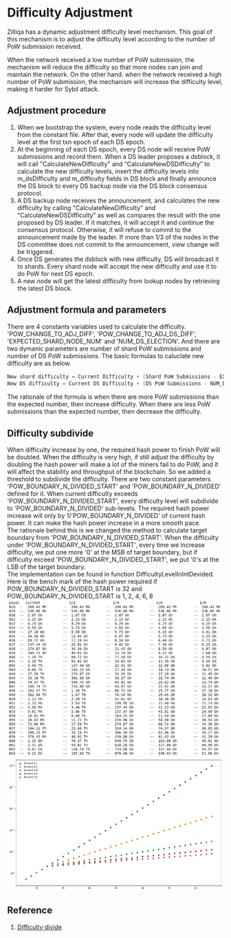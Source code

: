 # Difficulty Adjustment

Zilliqa has a dynamic adjustment difficulty level mechanism. This goal of this mechanism is to adjust the difficulty level according to the number of PoW submission received.

When the network received a low number of PoW submission, the mechanism will reduce the difficulty so that more nodes can join and maintain the network. On the other hand. when the network received a high number of PoW submission, the mechanism will increase the difficulty level, making it harder for Sybil attack.

## Adjustment procedure

1. When we bootstrap the system, every node reads the difficulty level from the constant file. After that, every node will update the difficulty level at the first txn epoch of each DS epoch.
1. At the beginning of each DS epoch, every DS node will receive PoW submissions and record them. When a DS leader proposes a dsblock, it will call "CalculateNewDifficulty" and “CalculateNewDSDifficulty” to calculate the new difficulty levels, insert the difficulty levels into m_dsDifficulty and m_difficulty fields in DS block and finally announce the DS block to every DS backup node via the DS block consensus protocol.
1. A DS backup node receives the announcement, and calculates the new difficulty by calling "CalculateNewDifficulty" and “CalculateNewDSDifficulty” as well as compares the result with the one proposed by DS leader. If it matches, it will accept it and continue the consensus protocol. Otherwise, it will refuse to commit to the announcement made by the leader. If more than 1/3 of the nodes in the DS committee does not commit to the announcement, view change will be triggered.
1. Once DS generates the dsblock with new difficulty, DS will broadcast it to shards. Every shard node will accept the new difficulty and use it to do PoW for next DS epoch.
1. A new node will get the latest difficulty from lookup nodes by retrieving the latest DS block.

## Adjustment formula and parameters

There are 4 constants variables used to calculate the difficulty. 'POW_CHANGE_TO_ADJ_DIFF', 'POW_CHANGE_TO_ADJ_DS_DIFF', 'EXPECTED_SHARD_NODE_NUM' and 'NUM_DS_ELECTION'. And there are two dymanic parameters are number of shard PoW submissions and number of DS PoW submissions. The basic formulas to caluclate new difficulty are as below.

```C++
New shard difficulty = Current Difficulty + (Shard PoW Submissions - EXPECTED_SHARD_NODE_NUM) / POW_CHANGE_TO_ADJ_DIFF
New DS difficulty = Current DS Difficulty + (DS PoW Submissions - NUM_DS_ELECTION) / POW_CHANGE_TO_ADJ_DS_DIFF
```

The rationale of the formula is when there are more PoW submissions than the expected number, then increase difficulty. When there are less PoW submissions than the expected number, then decrease the difficulty.

## Difficulty subdivide

When difficulty increase by one, the required hash power to finish PoW will be doubled. When the difficulty is very high, if still adjust the difficulty by doubling the hash power will make a lot of the miners fail to do PoW, and it will affect the stability and throughput of the blockchain. So we added a threshold to subdivide the difficulty. There are two constant parameters 'POW_BOUNDARY_N_DIVIDED_START' and 'POW_BOUNDARY_N_DIVIDED' defined for it. When current difficulty exceeds 'POW_BOUNDARY_N_DIVIDED_START', every difficulty level will subdivide to 'POW_BOUNDARY_N_DIVIDED' sub-levels. The required hash power increase will only by 1/'POW_BOUNDARY_N_DIVIDED' of current hash power. It can make the hash power increase in a more smooth pace.  
The rationale behind this is we changed the method to calculate target boundary from 'POW_BOUNDARY_N_DIVIDED_START'. When the difficulty under 'POW_BOUNDARY_N_DIVIDED_START', every time we increase difficulty, we put one more '0' at the MSB of target boundary, but if difficulty exceed 'POW_BOUNDARY_N_DIVIDED_START', we put '0's at the LSB of the target boundary.  
The implementation can be found in function DifficultyLevelInIntDevided.  
Here is the bench mark of the hash power required if POW_BOUNDARY_N_DIVIDED_START is 32 and POW_BOUNDARY_N_DIVIDED_START is 1, 2, 4, 6, 8  
![image01](images/features/difficulty-adjustment/image01.png)
![image02](images/features/difficulty-adjustment/image02.png)

## Reference

1. [Difficulty divide](https://mybinder.org/v2/gh/deepgully/jupyter/master?filepath=Zilliqa%2Fdifficulty.ipynb)